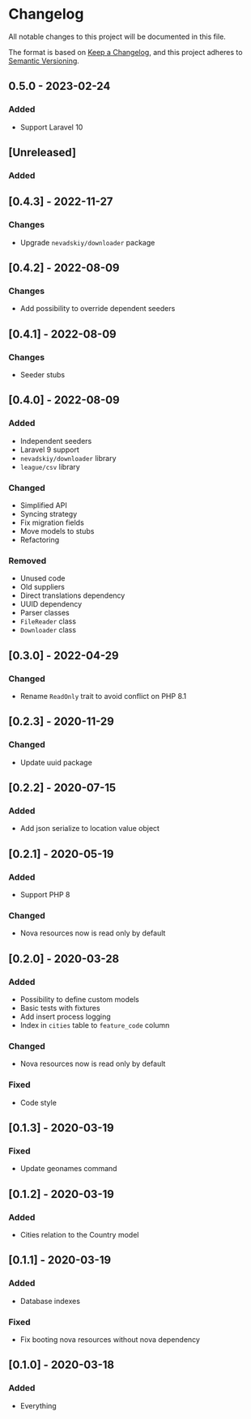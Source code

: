 # Changelog

All notable changes to this project will be documented in this file.

The format is based on [Keep a Changelog](https://keepachangelog.com/en/1.0.0/),
and this project adheres to [Semantic Versioning](https://semver.org/spec/v2.0.0.html).

## 0.5.0 - 2023-02-24

### Added

- Support Laravel 10

## [Unreleased]

### Added

## [0.4.3] - 2022-11-27

### Changes

- Upgrade `nevadskiy/downloader` package

## [0.4.2] - 2022-08-09

### Changes

- Add possibility to override dependent seeders

## [0.4.1] - 2022-08-09

### Changes

- Seeder stubs

## [0.4.0] - 2022-08-09

### Added

- Independent seeders
- Laravel 9 support
- `nevadskiy/downloader` library
- `league/csv` library

### Changed

- Simplified API
- Syncing strategy
- Fix migration fields
- Move models to stubs
- Refactoring

### Removed

- Unused code
- Old suppliers
- Direct translations dependency
- UUID dependency
- Parser classes
- `FileReader` class
- `Downloader` class

## [0.3.0] - 2022-04-29

### Changed

- Rename `ReadOnly` trait to avoid conflict on PHP 8.1

## [0.2.3] - 2020-11-29

### Changed

- Update uuid package

## [0.2.2] - 2020-07-15

### Added

- Add json serialize to location value object

## [0.2.1] - 2020-05-19

### Added

- Support PHP 8

### Changed

- Nova resources now is read only by default

## [0.2.0] - 2020-03-28

### Added

- Possibility to define custom models
- Basic tests with fixtures
- Add insert process logging
- Index in `cities` table to `feature_code` column

### Changed

- Nova resources now is read only by default

### Fixed

- Code style

## [0.1.3] - 2020-03-19

### Fixed

- Update geonames command

## [0.1.2] - 2020-03-19

### Added

- Cities relation to the Country model

## [0.1.1] - 2020-03-19

### Added

- Database indexes

### Fixed

- Fix booting nova resources without nova dependency

## [0.1.0] - 2020-03-18

### Added

- Everything
